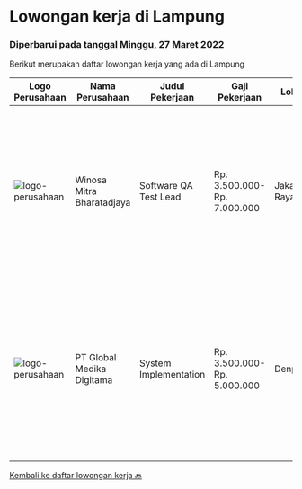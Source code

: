 
  # Lowongan kerja di Lampung

  ### Diperbarui pada tanggal Minggu, 27 Maret 2022

  Berikut merupakan daftar lowongan kerja yang ada di Lampung

  |Logo Perusahaan | Nama Perusahaan | Judul Pekerjaan | Gaji Pekerjaan | Lokasi | Deskripsi | Tanggal diunggah | Pranala |
  | -------------- | --------------- | --------------- | --------- | --------- | -------------- | ------- | ----------- |
  |![logo-perusahaan](https://image-service-cdn.seek.com.au/cd823704551af28e73a2059691a6e200c86b8a5f/ee4dce1061f3f616224767ad58cb2fc751b8d2dc)|Winosa Mitra Bharatadjaya|Software QA Test Lead|Rp. 3.500.000-Rp. 7.000.000|Jakarta Raya|Winosa is Business consultancy and IT offshore company focusing on providing support to businesses of international clients. With the company growing,...|Kamis, 17 Maret 2022|https://www.jobstreet.co.id/id/job/software-qa-test-lead-3806193?token=0~6ed0cacf-a3a4-43b1-82eb-66ef7f7fff52&sectionRank=1&jobId=jobstreet-id-job-3806193|
|![logo-perusahaan](https://image-service-cdn.seek.com.au/39c06919f88ea35ae3ab49c926ad528faf2ea88b/ee4dce1061f3f616224767ad58cb2fc751b8d2dc)|PT Global Medika Digitama|System Implementation|Rp. 3.500.000-Rp. 5.000.000|Denpasar|Syarat Kualifikasi Memiliki kemampuan komunikasi interpersonal yang baik Mampu bekerja secara multitasking &amp; manajemen waktu yang efisien Mampu...|Kamis, 10 Maret 2022|https://www.jobstreet.co.id/id/job/system-implementation-3815719?token=0~6ed0cacf-a3a4-43b1-82eb-66ef7f7fff52&sectionRank=2&jobId=jobstreet-id-job-3815719|


  [Kembali ke daftar lowongan kerja 🔙](../README.md#daftar-lowongan-kerja)
  